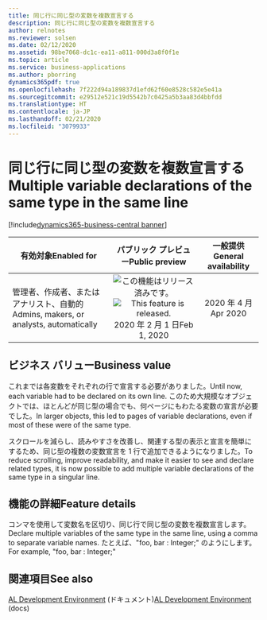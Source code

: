 ```yaml
---
title: 同じ行に同じ型の変数を複数宣言する
description: 同じ行に同じ型の変数を複数宣言する
author: relnotes
ms.reviewer: solsen
ms.date: 02/12/2020
ms.assetid: 98be7068-dc1c-ea11-a811-000d3a8f0f1e
ms.topic: article
ms.service: business-applications
ms.author: pborring
dynamics365pdf: true
ms.openlocfilehash: 7f222d94a189837d1efd62f60e8528c582e5e41a
ms.sourcegitcommit: e29512e521c19d5542b7c0425a5b3aa83d4bbfdd
ms.translationtype: HT
ms.contentlocale: ja-JP
ms.lasthandoff: 02/21/2020
ms.locfileid: "3079933"
---
```

# <a name="multiple-variable-declarations-of-the-same-type-in-the-same-line"></a><span data-ttu-id="5760b-103">同じ行に同じ型の変数を複数宣言する</span><span class="sxs-lookup"><span data-stu-id="5760b-103">Multiple variable declarations of the same type in the same line</span></span>
[!include[dynamics365-business-central banner](../includes/dynamics365-business-central.md)]

| <span data-ttu-id="5760b-104">有効対象</span><span class="sxs-lookup"><span data-stu-id="5760b-104">Enabled for</span></span>    |  <span data-ttu-id="5760b-105">パブリック プレビュー</span><span class="sxs-lookup"><span data-stu-id="5760b-105">Public preview</span></span> | <span data-ttu-id="5760b-106">一般提供</span><span class="sxs-lookup"><span data-stu-id="5760b-106">General availability</span></span> | 
| ---------- | :----------: |:----------: |
|<span data-ttu-id="5760b-107">管理者、作成者、またはアナリスト、自動的</span><span class="sxs-lookup"><span data-stu-id="5760b-107">Admins, makers, or analysts, automatically</span></span>|<span data-ttu-id="5760b-108">![この機能はリリース済みです。](/dynamics365-release-plan/media/green-checkmark.png "この機能はリリース済みです。")</span><span class="sxs-lookup"><span data-stu-id="5760b-108">![This feature is released.](/dynamics365-release-plan/media/green-checkmark.png "This feature is released.")</span></span> <span data-ttu-id="5760b-109">2020 年 2 月 1 日</span><span class="sxs-lookup"><span data-stu-id="5760b-109">Feb 1, 2020</span></span>| <span data-ttu-id="5760b-110">2020 年 4 月</span><span class="sxs-lookup"><span data-stu-id="5760b-110">Apr 2020</span></span>|


## <a name="business-value"></a><span data-ttu-id="5760b-111">ビジネス バリュー</span><span class="sxs-lookup"><span data-stu-id="5760b-111">Business value</span></span>
<!-- bv start -->
<span data-ttu-id="5760b-112">これまでは各変数をそれぞれの行で宣言する必要がありました。</span><span class="sxs-lookup"><span data-stu-id="5760b-112">Until now, each variable had to be declared on its own line.</span></span> <span data-ttu-id="5760b-113">このため大規模なオブジェクトでは、ほとんどが同じ型の場合でも、何ページにもわたる変数の宣言が必要でした。</span><span class="sxs-lookup"><span data-stu-id="5760b-113">In larger objects, this led to pages of variable declarations, even if most of these were of the same type.</span></span>

<span data-ttu-id="5760b-114">スクロールを減らし、読みやすさを改善し、関連する型の表示と宣言を簡単にするため、同じ型の複数の変数宣言を 1 行で追加できるようになりました。</span><span class="sxs-lookup"><span data-stu-id="5760b-114">To reduce scrolling, improve readability, and make it easier to see and declare related types, it is now possible to add multiple variable declarations of the same type in a singular line.</span></span>
<!-- bv end -->



## <a name="feature-details"></a><span data-ttu-id="5760b-115">機能の詳細</span><span class="sxs-lookup"><span data-stu-id="5760b-115">Feature details</span></span>
<!--feature detail start -->
<span data-ttu-id="5760b-116">コンマを使用して変数名を区切り、同じ行で同じ型の変数を複数宣言します。</span><span class="sxs-lookup"><span data-stu-id="5760b-116">Declare multiple variables of the same type in the same line, using a comma to separate variable names.</span></span> <span data-ttu-id="5760b-117">たとえば、"foo, bar : Integer;" のようにします。</span><span class="sxs-lookup"><span data-stu-id="5760b-117">For example, "foo, bar : Integer;"</span></span>
<!--feature detail end -->










## <a name="see-also"></a><span data-ttu-id="5760b-118">関連項目</span><span class="sxs-lookup"><span data-stu-id="5760b-118">See also</span></span>

<span data-ttu-id="5760b-119">[AL Development Environment](https://docs.microsoft.com/dynamics365/business-central/dev-itpro/developer/devenv-reference-overview) (ドキュメント)</span><span class="sxs-lookup"><span data-stu-id="5760b-119">[AL Development Environment](https://docs.microsoft.com/dynamics365/business-central/dev-itpro/developer/devenv-reference-overview) (docs)</span></span>
